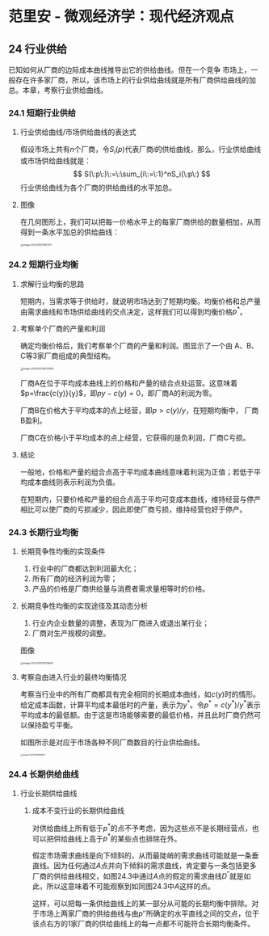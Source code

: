 # 范里安 - 微观经济学：现代经济观点

## 24 行业供给

已知如何从厂商的边际成本曲线推导出它的供给曲线。但在一个竞争 市场上，一般存在许多家厂商，所以，该市场上的行业供给曲线就是所有厂商供给曲线的加总。本章，考察行业供给曲线。

### 24.1 短期行业供给

1. 行业供给曲线/市场供给曲线的表达式

   假设市场上共有$n$个厂商，令$S_i(p)$代表厂商$i$的供给曲线，那么，行业供给曲线或市场供给曲线就是：
   $$
   S(\:p\:)\:=\:\sum_{i\:=\:1}^nS_i(\:p\:)
   $$
   行业供给曲线为各个厂商的供给曲线的水平加总。

2. 图像

   在几何图形上，我们可以把每一价格水平上的每家厂商供给的数量相加，从而得到一条水平加总的供给曲线：

   <img src="assets/image-20231216113813171.png" alt="image-20231216113813171" style="zoom:33%;" />

### 24.2 短期行业均衡

1. 求解行业均衡的思路

   短期内，当需求等于供给时，就说明市场达到了短期均衡。均衡价格和总产量由需求曲线和市场供给曲线的交点决定，这样我们可以得到均衡价格$p^*$。

2. 考察单个厂商的产量和利润

   确定均衡价格后，我们考察单个厂商的产量和利润。图显示了一个由 A、B、C等3家厂商组成的典型结构。

   <img src="assets/image-20231216114532009.png" alt="image-20231216114532009" style="zoom:33%;" />

   厂商A在位于平均成本曲线上的价格和产量的结合点处运营。这意味着$p=\frac{c(y)}{y}$，即$py-c(y)=0$，即厂商A的利润为零。

   厂商B在价格大于平均成本的点上经营，即$p>c(y)/y$，在短期均衡中， 厂商B盈利。

   厂商C在价格小于平均成本的点上经营，它获得的是负利润，厂商C亏损。

3. 结论

   一般地，价格和产量的组合点高于平均成本曲线意味着利润为正值；若低于平均成本曲线则表示利润为负值。

   在短期内，只要价格和产量的组合点高于平均可变成本曲线，维持经营与停产相比可以使厂商的亏损减少，因此即使厂商亏损，维持经营也好于停产。

### 24.3 长期行业均衡

1. 长期竞争性均衡的实现条件

   1. 行业中的厂商都达到利润最大化； 
   2. 所有厂商的经济利润为零； 
   3. 产品的价格是厂商供给量与消费者需求量相等时的价格。

2. 长期竞争性均衡的实现途径及其动态分析

   1. 行业内企业数量的调整，表现为厂商进入或退出某行业； 
   2. 厂商对生产规模的调整。

   图像

   <img src="assets/image-20231216115759845.png" alt="image-20231216115759845" style="zoom:33%;" />

3. 考察自由进入行业的最终均衡情况

   考察当行业中的所有厂商都具有完全相同的长期成本曲线，如$c(y)$时的情形。给定成本函数，计算平均成本最低时的产量，表示为$y^*$。令$p^*=c(y^*)/y^*$表示平均成本的最低额。由于这是市场能够索要的最低价格，并且此时厂商仍然可以保持盈亏平衡。

   如图所示是对应于市场各种不同厂商数目的行业供给曲线。

   <img src="assets/image-20231216115819454.png" alt="image-20231216115819454" style="zoom:25%;" />

### 24.4 长期供给曲线

1. 行业长期供给曲线

   1. 成本不变行业的长期供给曲线
   
      对供给曲线上所有低于$p^*$的点不予考虑，因为这些点不是长期经营点，也可以把供给曲线上高于$p^*$的某些点也排除在外。
   
      假定市场需求曲线是向下倾斜的，从而最陡峭的需求曲线可能就是一条垂直线。因为任何通过$A$点并向下倾斜的需求曲线，肯定要与一条包括更多厂商的供给曲线相交，如图24.3中通过$A$点的假定的需求曲线$D^{\prime\prime}$就是如此，所以这意味着不可能观察到如同图24.3中$A$这样的点。
   
      这样，可以把每一条供给曲线上的某一部分从可能的长期均衡中排除。对于市场上两家厂商的供给曲线与由$p''$所确定的水平直线之间的交点，位于该点右方的1家厂商的供给曲线上的每一点都不可能符合长期均衡条件。
   
   